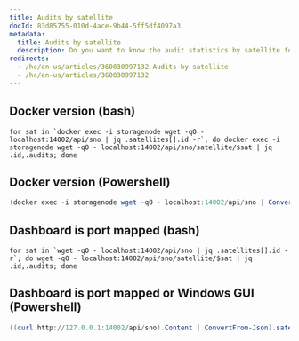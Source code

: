 ```yaml
---
title: Audits by satellite
docId: 83d85755-010d-4ace-9b44-5ff5df4097a3
metadata:
  title: Audits by satellite
  description: Do you want to know the audit statistics by satellite for your node? Here is the script to find out!
redirects:
  - /hc/en-us/articles/360030997132-Audits-by-satellite
  - /hc/en-us/articles/360030997132
---
```

## Docker version (bash)
```shell
for sat in `docker exec -i storagenode wget -qO - localhost:14002/api/sno | jq .satellites[].id -r`; do docker exec -i storagenode wget -qO - localhost:14002/api/sno/satellite/$sat | jq .id,.audits; done
```

## Docker version (Powershell)
```powershell
(docker exec -i storagenode wget -qO - localhost:14002/api/sno | ConvertFrom-Json).satellites.id | %{"$_"; (docker exec -i storagenode wget -qO - localhost:14002/api/sno/satellite/$_ | ConvertFrom-Json).audits}
```

## Dashboard is port mapped (bash)
```shell
for sat in `wget -qO - localhost:14002/api/sno | jq .satellites[].id -r`; do wget -qO - localhost:14002/api/sno/satellite/$sat | jq .id,.audits; done
```

## Dashboard is port mapped or Windows GUI (Powershell)
```powershell
((curl http://127.0.0.1:14002/api/sno).Content | ConvertFrom-Json).satellites.id | %{"$_"; ((curl http://127.0.0.1:14002/api/sno/satellite/$_).Content | ConvertFrom-Json).audits}
```
